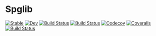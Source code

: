 # Spglib

[![Stable](https://img.shields.io/badge/docs-stable-blue.svg)](https://singularitti.github.io/Spglib.jl/stable)
[![Dev](https://img.shields.io/badge/docs-dev-blue.svg)](https://singularitti.github.io/Spglib.jl/dev)
[![Build Status](https://travis-ci.com/singularitti/Spglib.jl.svg?branch=master)](https://travis-ci.com/singularitti/Spglib.jl)
[![Build Status](https://ci.appveyor.com/api/projects/status/github/singularitti/Spglib.jl?svg=true)](https://ci.appveyor.com/project/singularitti/Spglib-jl)
[![Codecov](https://codecov.io/gh/singularitti/Spglib.jl/branch/master/graph/badge.svg)](https://codecov.io/gh/singularitti/Spglib.jl)
[![Coveralls](https://coveralls.io/repos/github/singularitti/Spglib.jl/badge.svg?branch=master)](https://coveralls.io/github/singularitti/Spglib.jl?branch=master)
[![Build Status](https://api.cirrus-ci.com/github/singularitti/Spglib.jl.svg)](https://cirrus-ci.com/github/singularitti/Spglib.jl)
